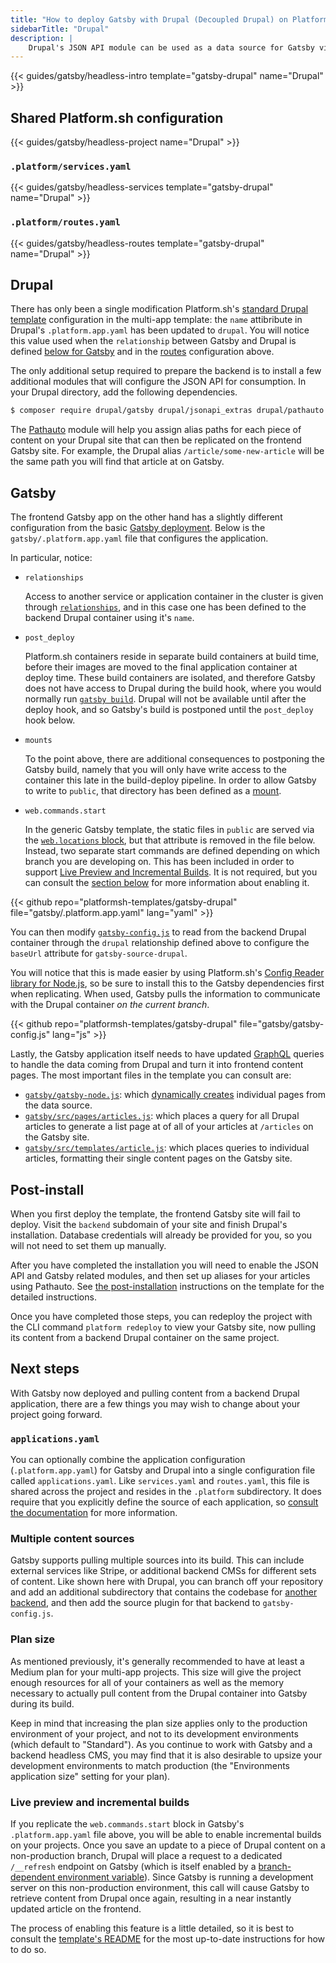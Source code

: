 ```yaml
---
title: "How to deploy Gatsby with Drupal (Decoupled Drupal) on Platform.sh"
sidebarTitle: "Drupal"
description: |
    Drupal's JSON API module can be used as a data source for Gatsby via `gatsby-source-drupal`.
---
```


{{< guides/gatsby/headless-intro template="gatsby-drupal" name="Drupal" >}}

## Shared Platform.sh configuration

{{< guides/gatsby/headless-project name="Drupal" >}}

### `.platform/services.yaml`

{{< guides/gatsby/headless-services template="gatsby-drupal" name="Drupal" >}}

### `.platform/routes.yaml`

{{< guides/gatsby/headless-routes template="gatsby-drupal" name="Drupal" >}}

## Drupal

There has only been a single modification Platform.sh's [standard Drupal template](https://github.com/platformsh-templates/drupal9) configuration in the multi-app template: the `name` attibribute in Drupal's `.platform.app.yaml` has been updated to `drupal`. You will notice this value used when the `relationship` between Gatsby and Drupal is defined [below for Gatsby](#gatsby) and in the [routes](#platformroutesyaml) configuration above.

The only additional setup required to prepare the backend is to install a few additional modules that will configure the JSON API for consumption. In your Drupal directory, add the following dependencies.

```bash
$ composer require drupal/gatsby drupal/jsonapi_extras drupal/pathauto
```

The [Pathauto](https://www.drupal.org/project/pathauto) module will help you assign alias paths for each piece of content on your Drupal site that can then be replicated on the frontend Gatsby site. For example, the Drupal alias `/article/some-new-article` will be the same path you will find that article at on Gatsby.

## Gatsby

The frontend Gatsby app on the other hand has a slightly different configuration from the basic [Gatsby deployment](/guides/gatsby/deploy/_index.md). Below is the `gatsby/.platform.app.yaml` file that configures the application. 

In particular, notice:

- `relationships`

    Access to another service or application container in the cluster is given through [`relationships`](/configuration/app/relationships.md), and in this case one has been defined to the backend Drupal container using it's `name`. 

- `post_deploy`

    Platform.sh containers reside in separate build containers at build time, before their images are moved to the final application container at deploy time. These build containers are isolated, and therefore Gatsby does not have access to Drupal during the build hook, where you would normally run [`gatsby build`](https://github.com/platformsh-templates/gatsby/blob/master/.platform.app.yaml#L21). Drupal will not be available until after the deploy hook, and so Gatsby's build is postponed until the `post_deploy` hook below.

- `mounts`

    To the point above, there are additional consequences to postponing the Gatsby build, namely that you will only have write access to the container this late in the build-deploy pipeline. In order to allow Gatsby to write to `public`, that directory has been defined as a [mount](/configuration/app/storage.md).

- `web.commands.start`

    In the generic Gatsby template, the static files in `public` are served via the [`web.locations` block](https://github.com/platformsh-templates/gatsby/blob/c764ed717752eacc3c3f3322b7e5415e276d02df/.platform.app.yaml#L29), but that attribute is removed in the file below. Instead, two separate start commands are defined depending on which branch you are developing on. This has been included in order to support [Live Preview and Incremental Builds](https://www.drupal.org/project/gatsby). It is not required, but you can consult the [section below](#live-preview-and-incremental-builds) for more information about enabling it.

{{< github repo="platformsh-templates/gatsby-drupal" file="gatsby/.platform.app.yaml" lang="yaml" >}}

You can then modify [`gatsby-config.js`](https://www.gatsbyjs.com/docs/reference/config-files/gatsby-config/) to read from the backend Drupal container through the `drupal` relationship defined above to configure the `baseUrl` attribute for `gatsby-source-drupal`. 

You will notice that this is made easier by using Platform.sh's [Config Reader library for Node.js](https://github.com/platformsh/config-reader-nodejs), so be sure to install this to the Gatsby dependencies first when replicating. When used, Gatsby pulls the information to communicate with the Drupal container *on the current branch*.

{{< github repo="platformsh-templates/gatsby-drupal" file="gatsby/gatsby-config.js" lang="js" >}}

Lastly, the Gatsby application itself needs to have updated [GraphQL](https://www.gatsbyjs.com/docs/reference/graphql-data-layer/) queries to handle the data coming from Drupal and turn it into frontend content pages. The most important files in the template you can consult are:

- [`gatsby/gatsby-node.js`](https://github.com/platformsh-templates/gatsby-drupal/blob/master/gatsby/gatsby-node.js): which [dynamically creates](https://www.gatsbyjs.com/docs/reference/config-files/gatsby-node/) individual pages from the data source.
- [`gatsby/src/pages/articles.js`](https://github.com/platformsh-templates/gatsby-drupal/blob/master/gatsby/src/pages/articles.js): which places a query for all Drupal articles to generate a list page at of all of your articles at `/articles` on the Gatsby site. 
- [`gatsby/src/templates/article.js`](https://github.com/platformsh-templates/gatsby-drupal/blob/master/gatsby/src/templates/article.js): which places queries to individual articles, formatting their single content pages on the Gatsby site.

## Post-install

When you first deploy the template, the frontend Gatsby site will fail to deploy. Visit the `backend` subdomain of your site and finish Drupal's installation. Database credentials will already be provided for you, so you will not need to set them up manually. 

After you have completed the installation you will need to enable the JSON API and Gatsby related modules, and then set up aliases for your articles using Pathauto. See [the post-installation](https://github.com/platformsh-templates/gatsby-drupal#post-install) instructions on the template for the detailed instructions.

Once you have completed those steps, you can redeploy the project with the CLI command `platform redeploy` to view your Gatsby site, now pulling its content from a backend Drupal container on the same project. 

## Next steps

With Gatsby now deployed and pulling content from a backend Drupal application, there are a few things you may wish to change about your project going forward.

### `applications.yaml`

You can optionally combine the application configuration (`.platform.app.yaml`) for Gatsby and Drupal into a single configuration file called `applications.yaml`. Like `services.yaml` and `routes.yaml`, this file is shared across the project and resides in the `.platform` subdirectory. It does require that you explicitly define the source of each application, so [consult the documentation](/configuration/app/multi-app.md#applicationsyaml) for more information.

### Multiple content sources

Gatsby supports pulling multiple sources into its build. This can include external services like Stripe, or additional backend CMSs for different sets of content. Like shown here with Drupal, you can branch off your repository and add an additional subdirectory that contains the codebase for [another backend](/guides/gatsby/headless/_index.md#headless-backends), and then add the source plugin for that backend to `gatsby-config.js`. 

### Plan size

As mentioned previously, it's generally recommended to have at least a Medium plan for your multi-app projects. This size will give the project enough resources for all of your containers as well as the memory necessary to actually pull content from the Drupal container into Gatsby during its build. 

Keep in mind that increasing the plan size applies only to the production environment of your project, and not to its development environments (which default to "Standard"). As you continue to work with Gatsby and a backend headless CMS, you may find that it is also desirable to upsize your development environments to match production (the "Environments application size" setting for your plan).

### Live preview and incremental builds

If you replicate the `web.commands.start` block in Gatsby's `.platform.app.yaml` file above, you will be able to enable incremental builds on your projects. Once you save an update to a piece of Drupal content on a non-production branch, Drupal will place a request to a dedicated `/__refresh` endpoint on Gatsby (which is itself enabled by a [branch-dependent environment variable](https://github.com/platformsh-templates/gatsby-drupal/blob/master/gatsby/.environment)). Since Gatsby is running a development server on this non-production environment, this call will cause Gatsby to retrieve content from Drupal once again, resulting in a near instantly updated article on the frontend. 

The process of enabling this feature is a little detailed, so it is best to consult the [template's README](https://github.com/platformsh-templates/gatsby-drupal#enabling-gatsby-live-preview-manual-configuration) for the most up-to-date instructions for how to do so.

